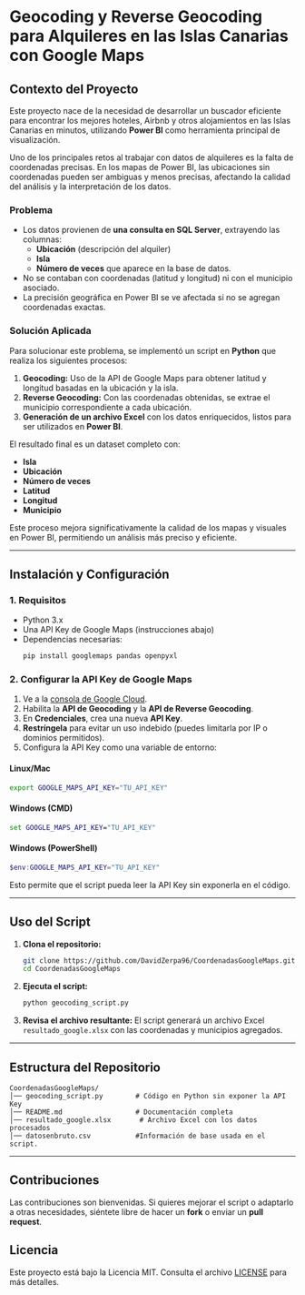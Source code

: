 # Geocoding y Reverse Geocoding para Alquileres en las Islas Canarias con Google Maps

## Contexto del Proyecto

Este proyecto nace de la necesidad de desarrollar un buscador eficiente para encontrar los mejores hoteles, Airbnb y otros alojamientos en las Islas Canarias en minutos, utilizando **Power BI** como herramienta principal de visualización.

Uno de los principales retos al trabajar con datos de alquileres es la falta de coordenadas precisas. En los mapas de Power BI, las ubicaciones sin coordenadas pueden ser ambiguas y menos precisas, afectando la calidad del análisis y la interpretación de los datos.

### **Problema**
- Los datos provienen de **una consulta en SQL Server**, extrayendo las columnas:
  - **Ubicación** (descripción del alquiler)
  - **Isla**
  - **Número de veces** que aparece en la base de datos.
- No se contaban con coordenadas (latitud y longitud) ni con el municipio asociado.
- La precisión geográfica en Power BI se ve afectada si no se agregan coordenadas exactas.

### **Solución Aplicada**

Para solucionar este problema, se implementó un script en **Python** que realiza los siguientes procesos:
1. **Geocoding:** Uso de la API de Google Maps para obtener latitud y longitud basadas en la ubicación y la isla.
2. **Reverse Geocoding:** Con las coordenadas obtenidas, se extrae el municipio correspondiente a cada ubicación.
3. **Generación de un archivo Excel** con los datos enriquecidos, listos para ser utilizados en **Power BI**.

El resultado final es un dataset completo con:
- **Isla**
- **Ubicación**
- **Número de veces**
- **Latitud**
- **Longitud**
- **Municipio**

Este proceso mejora significativamente la calidad de los mapas y visuales en Power BI, permitiendo un análisis más preciso y eficiente.

---

## Instalación y Configuración

### **1. Requisitos**
- Python 3.x
- Una API Key de Google Maps (instrucciones abajo)
- Dependencias necesarias:
  ```bash
  pip install googlemaps pandas openpyxl
  ```

### **2. Configurar la API Key de Google Maps**
1. Ve a la [consola de Google Cloud](https://console.cloud.google.com/).
2. Habilita la **API de Geocoding** y la **API de Reverse Geocoding**.
3. En **Credenciales**, crea una nueva **API Key**.
4. **Restríngela** para evitar un uso indebido (puedes limitarla por IP o dominios permitidos).
5. Configura la API Key como una variable de entorno:


#### **Linux/Mac**
```bash
export GOOGLE_MAPS_API_KEY="TU_API_KEY"
```

#### **Windows (CMD)**
```cmd
set GOOGLE_MAPS_API_KEY="TU_API_KEY"
```

#### **Windows (PowerShell)**
```powershell
$env:GOOGLE_MAPS_API_KEY="TU_API_KEY"
```

Esto permite que el script pueda leer la API Key sin exponerla en el código.

---

## Uso del Script

1. **Clona el repositorio:**
   ```bash
   git clone https://github.com/DavidZerpa96/CoordenadasGoogleMaps.git
   cd CoordenadasGoogleMaps
   ```

2. **Ejecuta el script:**
   ```bash
   python geocoding_script.py
   ```

3. **Revisa el archivo resultante:**
   El script generará un archivo Excel `resultado_google.xlsx` con las coordenadas y municipios agregados.

---

## Estructura del Repositorio

```
CoordenadasGoogleMaps/
│── geocoding_script.py        # Código en Python sin exponer la API Key
│── README.md                  # Documentación completa
│── resultado_google.xlsx       # Archivo Excel con los datos procesados
│── datosenbruto.csv           #Información de base usada en el script. 
```

---

## Contribuciones

Las contribuciones son bienvenidas. Si quieres mejorar el script o adaptarlo a otras necesidades, siéntete libre de hacer un **fork** o enviar un **pull request**.

## Licencia

Este proyecto está bajo la Licencia MIT. Consulta el archivo [LICENSE](LICENSE) para más detalles.




